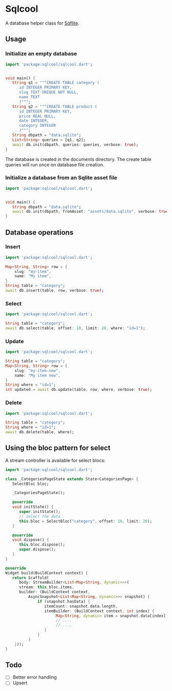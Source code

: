 # Sqlcool

A database helper class for [Sqflite](https://github.com/tekartik/sqflite).

## Usage

### Initialize an empty database

   ```dart
   import 'package:sqlcool/sqlcool.dart';


   void main() {
      String q1 = """CREATE TABLE category (
         id INTEGER PRIMARY KEY,
         slug TEXT UNIQUE NOT NULL,
         name TEXT
         )""";
      String q2 = """CREATE TABLE product (
         id INTEGER PRIMARY KEY,
         price REAL NULL,
         date INTEGER,
         category INTEGER
         )""";
      String dbpath = "data.sqlite";
      List<String> queries = [q1, q2];
      await db.init(dbpath, queries: queries, verbose: true);
   }
   ```

The database is created in the documents directory. The create table queries will run once on database file creation.

### Initialize a database from an Sqlite asset file

   ```dart
   import 'package:sqlcool/sqlcool.dart';


   void main() {
      String dbpath = "data.sqlite";
      await db.init(dbpath, fromAsset: "assets/data.sqlite", verbose: true);
   }
   ```

## Database operations

### Insert

   ```dart
   import 'package:sqlcool/sqlcool.dart';
   
   Map<String, String> row = {
       slug: "my-item",
       name: "My item",
   }
   String table = "category";
   await db.insert(table, row, verbose: true);
   ```

### Select

   ```dart
   import 'package:sqlcool/sqlcool.dart';
   
   String table = "category";
   await db.select(table, offset: 10, limit: 20, where: "id=1");
   ```

### Update

   ```dart
   import 'package:sqlcool/sqlcool.dart';
   
   String table = "category";
   Map<String, String> row = {
       slug: "my-item-new",
       name: "My item new",
   }
   String where = "id=1";
   int updated = await db.update(table, row, where, verbose: true);
   ```

### Delete

   ```dart
   import 'package:sqlcool/sqlcool.dart';
   
   String table = "category";
   String where = "id=1";
   await db.delete(table, where);
   ```

## Using the bloc pattern for select

A stream controller is available for select blocs:

   ```dart
   import 'package:sqlcool/sqlcool.dart';
   
   class _CategoriesPageState extends State<CategoriesPage> {
      SelectBloc bloc;

      _CategoriesPageState();

      @override
      void initState() {
         super.initState();
         // select the data
         this.bloc = SelectBloc("category", offset: 10, limit: 20);
      }

      @override
      void dispose() {
         this.bloc.dispose();
         super.dispose();
      }
   }

   @override
   Widget build(BuildContext context) {
      return Scaffold(
         body: StreamBuilder<List<Map<String, dynamic>>>(
         stream: this.bloc.items,
         builder: (BuildContext context,
             AsyncSnapshot<List<Map<String, dynamic>>> snapshot) {
                 if (snapshot.hasData) {
                    itemCount: snapshot.data.length,
                    itemBuilder: (BuildContext context, int index) {
                         Map<String, dynamic> item = snapshot.data[index];
                         // ....
                         // ....
                    }
                 }
             }
       }));
   }
   ```

## Todo

- [ ] Better error handling
- [ ] Upsert